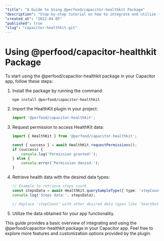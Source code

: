 ```yaml
---
"title": "A Guide to Using @perfood/capacitor-healthkit Package"
"description": "Step-by-step tutorial on how to integrate and utilize the @perfood/capacitor-healthkit package in your Capacitor app."
"created_at": "2022-04-05"
"published": true
"slug": "capacitor-healthkit.git"
---
```


# Using @perfood/capacitor-healthkit Package

To start using the @perfood/capacitor-healthkit package in your Capacitor app, follow these steps:

1. Install the package by running the command:
   ```
   npm install @perfood/capacitor-healthkit
   ```

2. Import the HealthKit plugin in your project:
   ```typescript
   import '@perfood/capacitor-healthkit';
   ```

3. Request permission to access HealthKit data:
   ```typescript
   import { HealthKit } from '@perfood/capacitor-healthkit';

   const { success } = await HealthKit.requestPermissions();
   if (success) {
       console.log('Permission granted!');
   } else {
       console.error('Permission denied.');
   }
   ```

4. Retrieve health data with the desired data types:
   ```typescript
   // Example to retrieve steps count
   const stepsData = await HealthKit.querySampleType({ type: 'stepCount' });
   console.log('Steps data:', stepsData);

   // Replace 'stepCount' with other desired data types like 'heartRate', 'weight', etc.
   ```

5. Utilize the data obtained for your app functionality.

This guide provides a basic overview of integrating and using the @perfood/capacitor-healthkit package in your Capacitor app. Feel free to explore more features and customization options provided by the plugin.
```
```